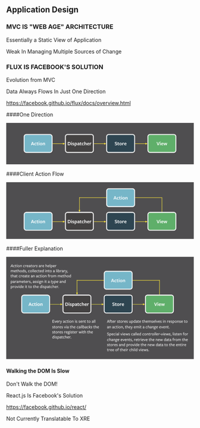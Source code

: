 ## Application Design


### MVC IS "WEB AGE" ARCHITECTURE

Essentially a Static View of Application

Weak In Managing Multiple Sources of Change


### FLUX IS FACEBOOK'S SOLUTION

Evolution from MVC

Data Always Flows In Just One Direction

https://facebook.github.io/flux/docs/overview.html


####One Direction

![Flux Image Phase One](images/flux-simple-f8-diagram-1300w.png)


####Client Action Flow

![Flux Image Phase Two](images/flux-simple-f8-diagram-with-client-action-1300w.png)


####Fuller Explanation

![Flux Image Phase Three](images/flux-simple-f8-diagram-explained-1300w.png)


#### Walking the DOM Is Slow

Don't Walk the DOM!

React.js Is Facebook's Solution

https://facebook.github.io/react/

Not Currently Translatable To XRE
